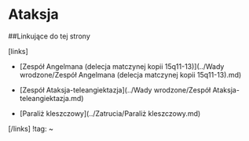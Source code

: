 # Ataksja





##Linkujące do tej strony

[links]

- [Zespół Angelmana (delecja matczynej kopii 15q11-13)](../Wady wrodzone/Zespół Angelmana (delecja matczynej kopii 15q11-13).md)

- [Zespół Ataksja-teleangiektazja](../Wady wrodzone/Zespół Ataksja-teleangiektazja.md)

- [Paraliż kleszczowy](../Zatrucia/Paraliż kleszczowy.md)


[/links]
!tag:
~

